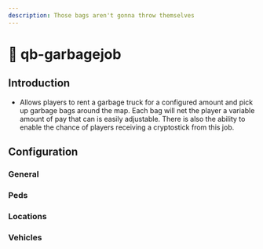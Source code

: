 ```yaml
---
description: Those bags aren't gonna throw themselves
---
```


# 🚛 qb-garbagejob

## Introduction

* Allows players to rent a garbage truck for a configured amount and pick up garbage bags around the map. Each bag will net the player a variable amount of pay that can is easily adjustable. There is also the ability to enable the chance of players receiving a cryptostick from this job.

## Configuration

### General



### Peds



### Locations



### Vehicles

